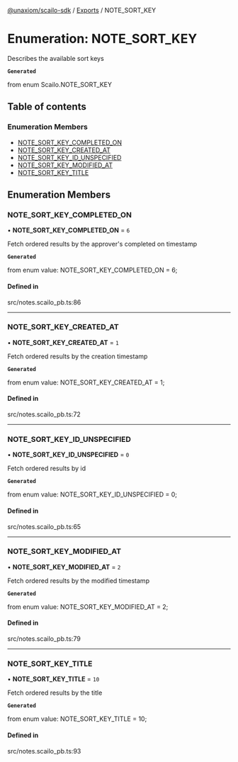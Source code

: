 [@unaxiom/scailo-sdk](../README.md) / [Exports](../modules.md) / NOTE\_SORT\_KEY

# Enumeration: NOTE\_SORT\_KEY

Describes the available sort keys

**`Generated`**

from enum Scailo.NOTE_SORT_KEY

## Table of contents

### Enumeration Members

- [NOTE\_SORT\_KEY\_COMPLETED\_ON](NOTE_SORT_KEY.md#note_sort_key_completed_on)
- [NOTE\_SORT\_KEY\_CREATED\_AT](NOTE_SORT_KEY.md#note_sort_key_created_at)
- [NOTE\_SORT\_KEY\_ID\_UNSPECIFIED](NOTE_SORT_KEY.md#note_sort_key_id_unspecified)
- [NOTE\_SORT\_KEY\_MODIFIED\_AT](NOTE_SORT_KEY.md#note_sort_key_modified_at)
- [NOTE\_SORT\_KEY\_TITLE](NOTE_SORT_KEY.md#note_sort_key_title)

## Enumeration Members

### NOTE\_SORT\_KEY\_COMPLETED\_ON

• **NOTE\_SORT\_KEY\_COMPLETED\_ON** = ``6``

Fetch ordered results by the approver's completed on timestamp

**`Generated`**

from enum value: NOTE_SORT_KEY_COMPLETED_ON = 6;

#### Defined in

src/notes.scailo_pb.ts:86

___

### NOTE\_SORT\_KEY\_CREATED\_AT

• **NOTE\_SORT\_KEY\_CREATED\_AT** = ``1``

Fetch ordered results by the creation timestamp

**`Generated`**

from enum value: NOTE_SORT_KEY_CREATED_AT = 1;

#### Defined in

src/notes.scailo_pb.ts:72

___

### NOTE\_SORT\_KEY\_ID\_UNSPECIFIED

• **NOTE\_SORT\_KEY\_ID\_UNSPECIFIED** = ``0``

Fetch ordered results by id

**`Generated`**

from enum value: NOTE_SORT_KEY_ID_UNSPECIFIED = 0;

#### Defined in

src/notes.scailo_pb.ts:65

___

### NOTE\_SORT\_KEY\_MODIFIED\_AT

• **NOTE\_SORT\_KEY\_MODIFIED\_AT** = ``2``

Fetch ordered results by the modified timestamp

**`Generated`**

from enum value: NOTE_SORT_KEY_MODIFIED_AT = 2;

#### Defined in

src/notes.scailo_pb.ts:79

___

### NOTE\_SORT\_KEY\_TITLE

• **NOTE\_SORT\_KEY\_TITLE** = ``10``

Fetch ordered results by the title

**`Generated`**

from enum value: NOTE_SORT_KEY_TITLE = 10;

#### Defined in

src/notes.scailo_pb.ts:93
